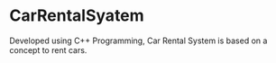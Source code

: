# CarRentalSyatem
Developed using C++ Programming, Car Rental System is based on a concept to rent cars.
